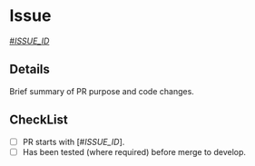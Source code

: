# Issue

[#_ISSUE_ID_](https://github.com/asos-craigmorten/superoak/issues/_ISSUE_ID_)

## Details

Brief summary of PR purpose and code changes.

## CheckList

- [ ] PR starts with [#_ISSUE_ID_].
- [ ] Has been tested (where required) before merge to develop.
